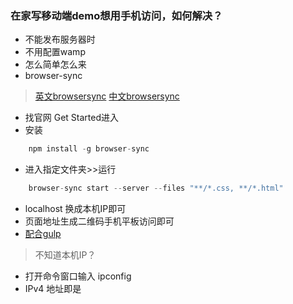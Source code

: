 ### 在家写移动端demo想用手机访问，如何解决？
- 不能发布服务器时
- 不用配置wamp
- 怎么简单怎么来
- browser-sync

> [英文browsersync](https://browsersync.io/)
> [中文browsersync](http://www.browsersync.cn/)

- 找官网 Get Started进入
- 安装
```javascript
    npm install -g browser-sync
```
- 进入指定文件夹>>运行
```javascript
    browser-sync start --server --files "**/*.css, **/*.html"
```
- localhost 换成本机IP即可
- 页面地址生成二维码手机平板访问即可
- [配合gulp](http://blog.csdn.net/u012038144/article/details/46641383)

> 不知道本机IP？

- 打开命令窗口输入 ipconfig
- IPv4 地址即是
